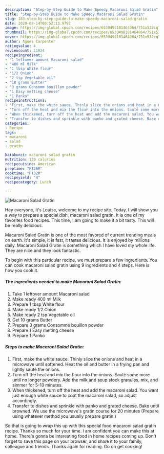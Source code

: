 ```yaml
---
description: "Step-by-Step Guide to Make Speedy Macaroni Salad Gratin"
title: "Step-by-Step Guide to Make Speedy Macaroni Salad Gratin"
slug: 183-step-by-step-guide-to-make-speedy-macaroni-salad-gratin
date: 2020-08-14T00:52:13.979Z
image: https://img-global.cpcdn.com/recipes/6530498181464064/751x532cq70/macaroni-salad-gratin-recipe-main-photo.jpg
thumbnail: https://img-global.cpcdn.com/recipes/6530498181464064/751x532cq70/macaroni-salad-gratin-recipe-main-photo.jpg
cover: https://img-global.cpcdn.com/recipes/6530498181464064/751x532cq70/macaroni-salad-gratin-recipe-main-photo.jpg
author: Agnes Carpenter
ratingvalue: 4
reviewcount: 11924
recipeingredient:
- "1 leftover amount Macaroni salad"
- "400 ml Milk"
- "1 tbsp White flour"
- "1/2 Onion"
- "2 tsp Vegetable oil"
- "10 grams Butter"
- "3 grams Consomm bouillon powder"
- "1 Easy melting cheese"
- "1 Panko"
recipeinstructions:
- "First, make the white sauce. Thinly slice the onions and heat in a microwave until softened. Heat the oil and butter in a frying pan and lightly sauté the onions."
- "Turn off the heat and mix the flour into the onions. Sauté some more until no longer powdery. Add the milk and soup stock granules, mix, and simmer for 5-10 minutes."
- "When thickened, turn off the heat and add the macaroni salad. You want just enough white sauce to coat the macaroni salad, so adjust accordingly."
- "Transfer to dishes and sprinkle with panko and grated cheese. Bake until browned. We use the microwave&#39;s gratin course for 20 minutes (Prepare using whatever method you usually prepare gratin.)"
categories:
- Recipe
tags:
- macaroni
- salad
- gratin

katakunci: macaroni salad gratin 
nutrition: 130 calories
recipecuisine: American
preptime: "PT26M"
cooktime: "PT32M"
recipeyield: "4"
recipecategory: Lunch

---
```



![Macaroni Salad Gratin](https://img-global.cpcdn.com/recipes/6530498181464064/751x532cq70/macaroni-salad-gratin-recipe-main-photo.jpg)

Hey everyone, it's Louise, welcome to my recipe site. Today, I will show you a way to prepare a special dish, macaroni salad gratin. It is one of my favorites food recipes. This time, I am going to make it a bit tasty. This will be really delicious.

Macaroni Salad Gratin is one of the most favored of current trending meals on earth. It's simple, it is fast, it tastes delicious. It is enjoyed by millions daily. Macaroni Salad Gratin is something which I have loved my whole life. They are nice and they look fantastic.




To begin with this particular recipe, we must prepare a few ingredients. You can cook macaroni salad gratin using 9 ingredients and 4 steps. Here is how you cook it.

<!--inarticleads1-->

##### The ingredients needed to make Macaroni Salad Gratin:

1. Take 1 leftover amount Macaroni salad
1. Make ready 400 ml Milk
1. Prepare 1 tbsp White flour
1. Make ready 1/2 Onion
1. Make ready 2 tsp Vegetable oil
1. Get 10 grams Butter
1. Prepare 3 grams Consommé bouillon powder
1. Prepare 1 Easy melting cheese
1. Prepare 1 Panko




<!--inarticleads2-->

##### Steps to make Macaroni Salad Gratin:

1. First, make the white sauce. Thinly slice the onions and heat in a microwave until softened. Heat the oil and butter in a frying pan and lightly sauté the onions.
1. Turn off the heat and mix the flour into the onions. Sauté some more until no longer powdery. Add the milk and soup stock granules, mix, and simmer for 5-10 minutes.
1. When thickened, turn off the heat and add the macaroni salad. You want just enough white sauce to coat the macaroni salad, so adjust accordingly.
1. Transfer to dishes and sprinkle with panko and grated cheese. Bake until browned. We use the microwave&#39;s gratin course for 20 minutes (Prepare using whatever method you usually prepare gratin.)




So that is going to wrap this up with this special food macaroni salad gratin recipe. Thanks so much for your time. I am confident you can make this at home. There's gonna be interesting food in home recipes coming up. Don't forget to save this page on your browser, and share it to your family, colleague and friends. Thanks again for reading. Go on get cooking!
